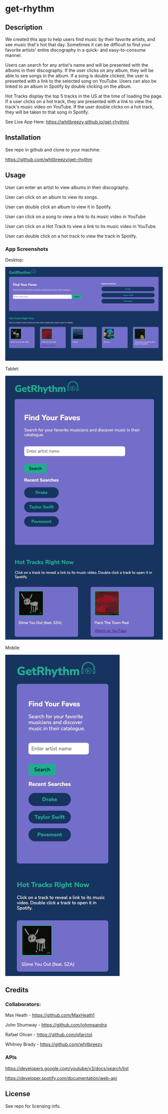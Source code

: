 # get-rhythm

## Description


We created this app to help users find music by their favorite artists, and see music that's hot that day. Sometimes it can be difficult to find your favorite artists' entire discography in a quick- and easy-to-consume manner.

Users can search for any artist's name and will be presented with the albums in their discography. If the user clicks on any album, they will be able to see songs in the album. If a song is double clicked, the user is presented with a link to the selected song on YouTube. Users can also be linked to an album in Spotify by double clicking on the album. 

Hot Tracks display the top 5 tracks in the US at the time of loading the page. If a user clicks on a hot track, they are presented with a link to view the track's music video on YouTube. If the user double clicks on a hot track, they will be taken to that song in Spotify.

See Live App Here: https://whitbreezy.github.io/get-rhythm/


## Installation


See repo in github and clone to your machine:

https://github.com/whitbreezy/get-rhythm

## Usage


User can enter an artist to view albums in their discography.

User can click on an album to view its songs.

User can double click an album to view it in Spotify.

User can click on a song to view a link to its music video in YouTube

User can click on a Hot Track to view a link to its music  video in YouTube.

User can double click on a hot track to view the track in Spotify.

### App Screenshots


Desktop:

![alt text](./img/large-screenshot.png)

Tablet:

![alt text](./img/medium-screenshot.png)

Mobile:

![alt text](./img/mobile-screenshot.png)

## Credits


### Collaborators:


Max Heath - https://github.com/MaxHeath1

John Shumway - https://github.com/johnnsandra

Rafael Olivan - https://github.com/pfarctol

Whitney Brady - https://github.com/whitbreezy

### APIs


https://developers.google.com/youtube/v3/docs/search/list

https://developer.spotify.com/documentation/web-api

## License


See repo for licensing info.


